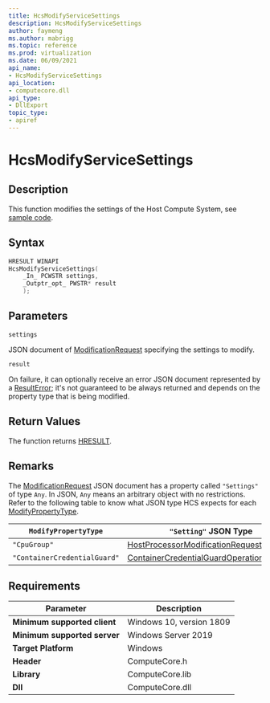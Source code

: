 ```yaml
---
title: HcsModifyServiceSettings
description: HcsModifyServiceSettings
author: faymeng
ms.author: mabrigg
ms.topic: reference
ms.prod: virtualization
ms.date: 06/09/2021
api_name:
- HcsModifyServiceSettings
api_location:
- computecore.dll
api_type:
- DllExport
topic_type: 
- apiref
---
```

# HcsModifyServiceSettings

## Description

This function modifies the settings of the Host Compute System, see [sample code](./ServiceSample.md#ModifyServiceSettings).

## Syntax

```cpp
HRESULT WINAPI
HcsModifyServiceSettings(
    _In_ PCWSTR settings,
    _Outptr_opt_ PWSTR* result
    );
```

## Parameters

`settings`

JSON document of [ModificationRequest](./../SchemaReference.md#ModificationRequest) specifying the settings to modify.

`result`

On failure, it can optionally receive an error JSON document represented by a [ResultError](./../SchemaReference.md#ResultError); it's not guaranteed to be always returned and depends on the property type that is being modified.

## Return Values

The function returns [HRESULT](./HCSHResult.md).

## Remarks

The [ModificationRequest](./../SchemaReference.md#ModificationRequest) JSON document has a property called `"Settings"` of type `Any`. In JSON, `Any` means an arbitrary object with no restrictions. Refer to the following table to know what JSON type HCS expects for each [ModifyPropertyType](./../SchemaReference.md#ModifyPropertyType).

|`ModifyPropertyType`|`"Setting"` JSON Type|
|---|---|
|`"CpuGroup"`|[HostProcessorModificationRequest](./../SchemaReference.md#HostProcessorModificationRequest)|
|`"ContainerCredentialGuard"`|[ContainerCredentialGuardOperationRequest](./../SchemaReference.md#ContainerCredentialGuardOperationRequest)|


## Requirements

|Parameter|Description|
|---|---|
| **Minimum supported client** | Windows 10, version 1809 |
| **Minimum supported server** | Windows Server 2019 |
| **Target Platform** | Windows |
| **Header** | ComputeCore.h |
| **Library** | ComputeCore.lib |
| **Dll** | ComputeCore.dll |
